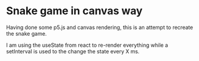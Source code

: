 # Snake game in canvas way

Having done some p5.js and canvas rendering, this is an attempt to recreate the snake game.

I am using the useState from react to re-render everything while a setInterval is used to the change the state every X ms.